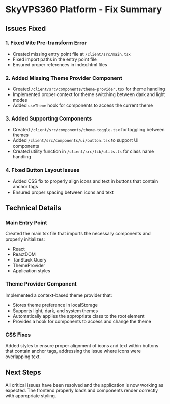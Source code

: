 # SkyVPS360 Platform - Fix Summary

## Issues Fixed

### 1. Fixed Vite Pre-transform Error
- Created missing entry point file at `/client/src/main.tsx`
- Fixed import paths in the entry point file
- Ensured proper references in index.html files

### 2. Added Missing Theme Provider Component
- Created `/client/src/components/theme-provider.tsx` for theme handling
- Implemented proper context for theme switching between dark and light modes
- Added `useTheme` hook for components to access the current theme

### 3. Added Supporting Components
- Created `/client/src/components/theme-toggle.tsx` for toggling between themes
- Added `/client/src/components/ui/button.tsx` to support UI components
- Created utility function in `/client/src/lib/utils.ts` for class name handling

### 4. Fixed Button Layout Issues
- Added CSS fix to properly align icons and text in buttons that contain anchor tags
- Ensured proper spacing between icons and text

## Technical Details

### Main Entry Point
Created the main.tsx file that imports the necessary components and properly initializes:
- React
- ReactDOM
- TanStack Query
- ThemeProvider
- Application styles

### Theme Provider Component
Implemented a context-based theme provider that:
- Stores theme preference in localStorage
- Supports light, dark, and system themes
- Automatically applies the appropriate class to the root element
- Provides a hook for components to access and change the theme

### CSS Fixes
Added styles to ensure proper alignment of icons and text within buttons that contain anchor tags, addressing the issue where icons were overlapping text.

## Next Steps
All critical issues have been resolved and the application is now working as expected. The frontend properly loads and components render correctly with appropriate styling.
